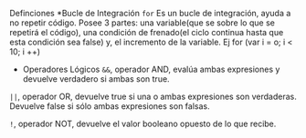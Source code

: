 Definciones
*Bucle de Integración 
`for`
Es un bucle de integración, ayuda a no repetir código. Posee 3 partes: una variable(que se sobre lo que se repetirá el código), una condición de frenado(el ciclo continua hasta que esta condición sea false) y, el incremento de la variable.
Ej for (var i = o; i < 10; i ++)

* Operadores Lógicos
`&&`, operador AND, evalúa ambas expresiones y devuelve verdadero si ambas son true.

 `||`, operador OR, devuelve true si una o ambas expresiones son verdaderas. Devuelve false si sólo ambas expresiones son falsas.

 `!`, operador NOT, devuelve el valor booleano opuesto de lo que recibe.